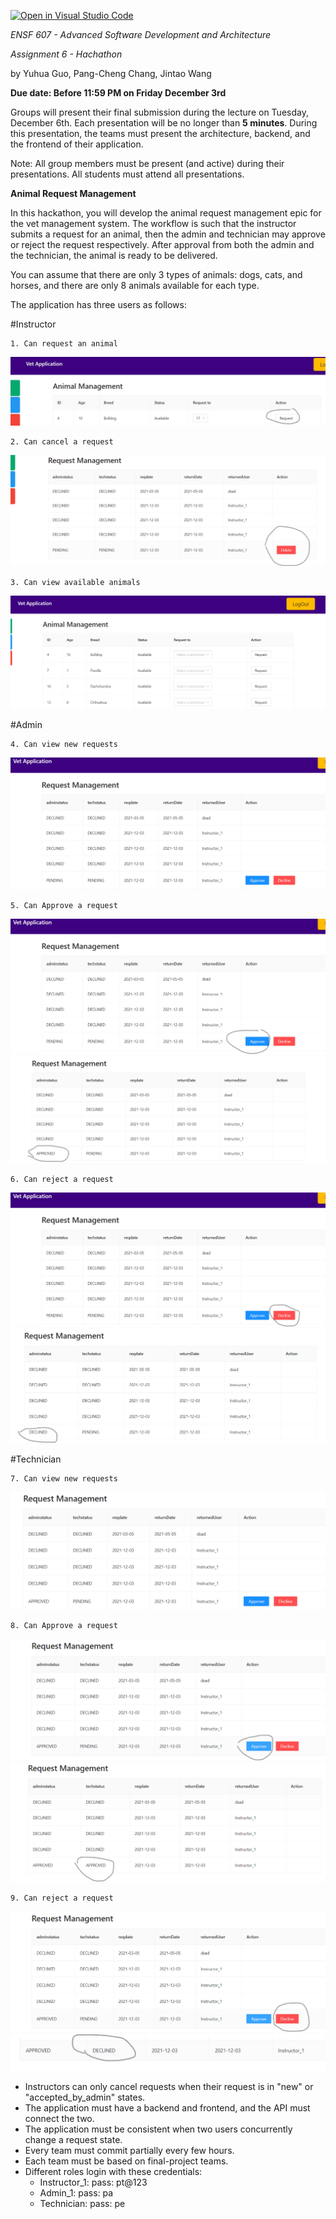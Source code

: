 [![Open in Visual Studio Code](https://classroom.github.com/assets/open-in-vscode-f059dc9a6f8d3a56e377f745f24479a46679e63a5d9fe6f495e02850cd0d8118.svg)](https://classroom.github.com/online_ide?assignment_repo_id=6508207&assignment_repo_type=AssignmentRepo)


*ENSF 607 - Advanced Software Development and Architecture*

*Assignment 6 - Hachathon*

by Yuhua Guo, Pang-Cheng Chang, Jintao Wang

**Due date: Before 11:59 PM on Friday December 3rd**

Groups will present their final submission during the lecture on Tuesday, December 6th. Each presentation will be no longer than **5 minutes**. During this presentation, the teams must present the architecture, backend, and the frontend of their application. 

Note: All group members must be present (and active) during their presentations. All students must attend all presentations. 

**Animal Request Management**

In this hackathon, you will develop the animal request management epic for the vet management system. The workflow is such that the instructor submits a request for an animal, then the admin and technician may approve or reject the request respectively. After approval from both the admin and the technician, the animal is ready to be delivered. 

You can assume that there are only 3 types of animals: dogs, cats, and horses, and there are only 8 animals available for each type. 

The application has three users as follows:



#Instructor

    1. Can request an animal 
    
![pic1](pic1.jpg)

    2. Can cancel a request
    
![pic2](pic2.png)

    3. Can view available animals
    
![pic3](pic3.png)

#Admin

    4. Can view new requests
    
![pic4](pic4.png)

    5. Can Approve a request
    
![pic5](pic5.png)
![pic5-1](pic5-1.png)

    6. Can reject a request
    
![pic6](pic6.png)
![pic6-1](pic6-1.png)

#Technician

    7. Can view new requests
    
![pic7](pic7.png)

    8. Can Approve a request
    
![pic8](pic8.png)
![pic8-1](pic8-1.png)

    9. Can reject a request
    
![pic9](pic9.png)
![pic9-1](pic9-1.png)

* Instructors can only cancel requests when their request is in "new" or "accepted_by_admin" states.
* The application must have a backend and frontend, and the API must connect the two.
* The application must be consistent when two users concurrently change a request state.
* Every team must commit partially every few hours.
* Each team must be based on final-project teams.
* Different roles login with these credentials:
    * Instructor_1: pass: pt@123
    * Admin_1: pass: pa
    * Technician: pass: pe


